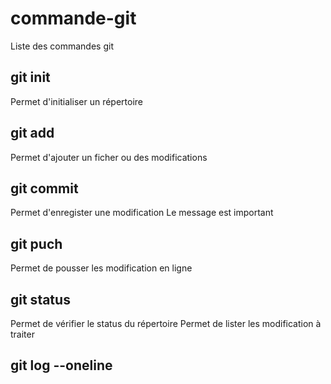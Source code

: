 # commande-git

Liste des commandes git

## git init
Permet d'initialiser un répertoire

## git add
Permet d'ajouter un ficher ou des modifications

## git commit
Permet d'enregister une modification
Le message est important

## git puch
Permet de pousser les modification en ligne

## git status
Permet de vérifier le status du répertoire
Permet de lister les modification à traiter

## git log --oneline
